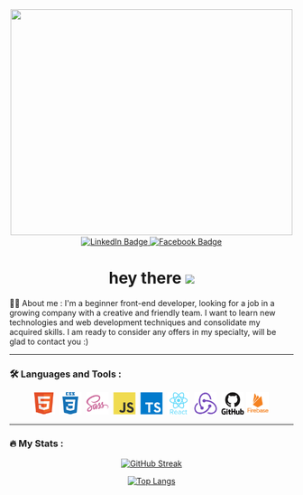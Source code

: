 
<div id="header" align="center">
<!--   <img src="https://media.giphy.com/media/jdPMeyv9rn0hZHh8n9/giphy.gif" width="120"/> -->
  
  <img src="https://media.giphy.com/media/SWoSkN6DxTszqIKEqv/giphy.gif" width="500" height="400"/>
  
  <div id="badges">
    <a href="https://www.linkedin.com/in/oleksandr-makharadze">
      <img src="https://img.shields.io/badge/LinkedIn-blue?style=for-the-badge&logo=linkedin&logoColor=white" alt="LinkedIn Badge"/>
    </a>
    <a href="https://www.facebook.com/aliko.makharadze">
      <img src="https://img.shields.io/badge/Facebook-blue?style=for-the-badge&logo=facebook&logoColor=white" alt="Facebook Badge"/>
    </a>
  </div>

  <h1>
    hey there
    <img src="https://media.giphy.com/media/hvRJCLFzcasrR4ia7z/giphy.gif" width="30px"/>
  </h1>
</div>

<!-- <div align="center"> -->
<!--   <img src="https://media.giphy.com/media/SWoSkN6DxTszqIKEqv/giphy.gif" width="500" height="400"/> -->
<!-- </div> -->

 
  👨‍💻  About me : 
                 I'm a beginner front-end developer, looking for a job in a growing company with a creative and friendly team. I want to learn new technologies and web                  development techniques and consolidate my acquired skills. I am ready to consider any offers in my specialty, will be glad to contact you :)
                 
 ---

### :hammer_and_wrench: Languages and Tools :

<div align="center">
    <div>
    <img src="https://github.com/devicons/devicon/blob/master/icons/html5/html5-original.svg" title="HTML5" alt="HTML" width="40" height="40"/>&nbsp;
    <img src="https://github.com/devicons/devicon/blob/master/icons/css3/css3-plain-wordmark.svg"  title="CSS3" alt="CSS" width="40" height="40"/>&nbsp;
    <img src="https://github.com/devicons/devicon/blob/master/icons/sass/sass-original.svg"  title="SASS" alt="SASS" width="40" height="40"/>&nbsp;
    <img src="https://github.com/devicons/devicon/blob/master/icons/javascript/javascript-original.svg" title="JavaScript" alt="JavaScript" width="40"        height="40"/>&nbsp;
      <img src="https://github.com/devicons/devicon/blob/master/icons/typescript/typescript-original.svg" title="TypeScript" alt="TypeScript" width="40"        height="40"/>&nbsp;
    <img src="https://github.com/devicons/devicon/blob/master/icons/react/react-original-wordmark.svg" title="React" alt="React" width="40" height="40"/>&nbsp;
    <img src="https://github.com/devicons/devicon/blob/master/icons/redux/redux-original.svg" title="Redux" alt="Redux " width="40" height="40"/>&nbsp;
    <img src="https://github.com/devicons/devicon/blob/master/icons/github/github-original-wordmark.svg" title="Git Hub" **alt="Git Hub" width="40" height="40"/>
    <img src="https://github.com/devicons/devicon/blob/master/icons/firebase/firebase-plain-wordmark.svg" title="Firebase" alt="Firebase" width="40" height="40"/>&nbsp;
  </div>
</div>


---

### :fire: My Stats :

<div align="center">
  
[![GitHub Streak](http://github-readme-streak-stats.herokuapp.com?user=Saoa35&theme=soft-green&border_radius=5)](https://git.io/streak-stats)

[![Top Langs](https://github-readme-stats.vercel.app/api/top-langs/?username=Saoa35&layout=compact)](https://github.com/anuraghazra/github-readme-stats)

</div>
